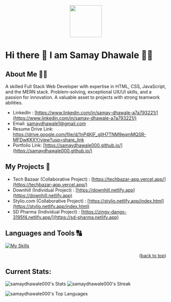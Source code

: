 <div id="header" align="center">
  <img src="https://media.giphy.com/media/M9gbBd9nbDrOTu1Mqx/giphy.gif" width="100"/>
</div>

# Hi there 👋 I am Samay Dhawale 👨‍💻

## About Me 🙋‍♂️
A skilled Full Stack Web Developer with expertise in HTML, CSS, JavaScript, and the MERN stack. Problem-solving, exceptional UX/UI skills, and a passion for innovation. A valuable asset to projects with strong teamwork abilities.

- LinkedIn : [https://www.linkedin.com/in/samay-dhawale-a7a793221/](https://www.linkedin.com/in/samay-dhawale-a7a793221/) 
- Email: samaydhawale1@gmail.com
- Resume Drive Link: https://drive.google.com/file/d/1nP4KlF_gIlH7TNM9eqmMQSR-MFDwKKXY/view?usp=share_link
- Portfolio Link: [https://samaydhawale000.github.io/](https://samaydhawale000.github.io/)


## My Projects 📑
- Tech Bazaar (Collaborative Project) : [https://techbazar-app.vercel.app/](https://techbazar-app.vercel.app/)
- Downhill (Individual Project) : [https://downhill.netlify.app](https://downhill.netlify.app)
- Stylio.com (Collaborative Project) : [https://stylio.netlify.app/index.html](https://stylio.netlify.app/index.html)
- SD Pharma (Individual Project) : [https://zingy-dango-3195f4.netlify.app/](https://sd-pharma.netlify.app)




## Languages and Tools 🔠

[![My Skills](https://skillicons.dev/icons?i=github,html,css,javascript,react,redux,typescript,nodejs,express,mongodb,git,postman,figma,bootstrap,vscode&theme=light)](https://skillicons.dev)
<p align="right">(<a href="#readme-top">back to top</a>)</p>


## Current Stats: 
![samaydhawale000's Stats](https://github-readme-stats.vercel.app/api?username=samaydhawale000&theme=transparent&show_icons=true&hide_border=false&count_private=true)
![samaydhawale000's Streak](https://github-readme-streak-stats.herokuapp.com/?user=samaydhawale000&theme=transparent&hide_border=false)

![samaydhawale000's Top Languages](https://github-readme-stats.vercel.app/api/top-langs/?username=samaydhawale000&theme=transparent&show_icons=true&hide_border=false&layout=compact)




<!--
**samaydhawale000/samaydhawale000** is a ✨ _special_ ✨ repository because its `README.md` (this file) appears on your GitHub profile.
Here are some ideas to get you started:

- 🔭 I’m currently working on ...
- 🌱 I’m currently learning ...
- 👯 I’m looking to collaborate on ...
- 🤔 I’m looking for help with ...
- 💬 Ask me about ...
- 📫 How to reach me: ...
- 😄 Pronouns: ...
- ⚡ Fun fact: ...
-->
